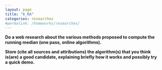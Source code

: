 ```yaml
---
layout: page
title: "6_RA"
categories: researches
#permalink: /homeworks/researches/
---
```

<b>Do a web research about the various methods proposed to compute the running median (one pass, online algorithms).

Store (cite all sources and attributions) the algorithm(s) that you think is(are) a good candidate, explaining briefly how it works and possibly try a quick demo.</b>
